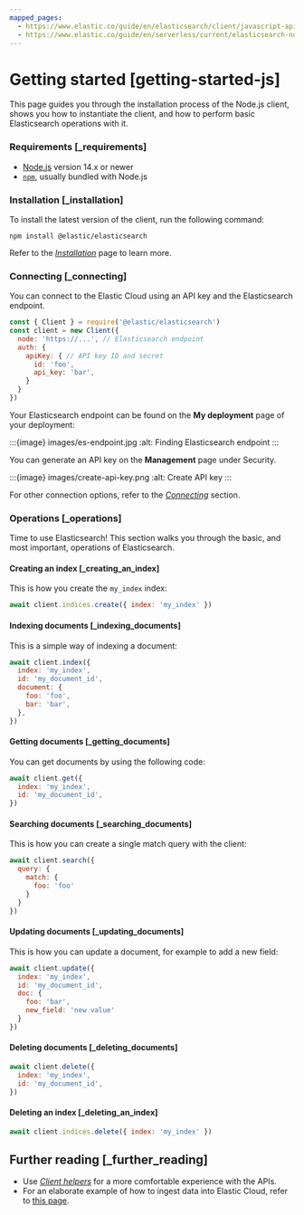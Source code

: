 ```yaml
---
mapped_pages:
  - https://www.elastic.co/guide/en/elasticsearch/client/javascript-api/current/getting-started-js.html
  - https://www.elastic.co/guide/en/serverless/current/elasticsearch-nodejs-client-getting-started.html
---
```


# Getting started [getting-started-js]

This page guides you through the installation process of the Node.js client, shows you how to instantiate the client, and how to perform basic Elasticsearch operations with it.


### Requirements [_requirements]

* [Node.js](https://nodejs.org/) version 14.x or newer
* [`npm`](https://docs.npmjs.com/downloading-and-installing-node-js-and-npm), usually bundled with Node.js


### Installation [_installation]

To install the latest version of the client, run the following command:

```shell
npm install @elastic/elasticsearch
```

Refer to the [*Installation*](/reference/installation.md) page to learn more.


### Connecting [_connecting]

You can connect to the Elastic Cloud using an API key and the Elasticsearch endpoint.

```js
const { Client } = require('@elastic/elasticsearch')
const client = new Client({
  node: 'https://...', // Elasticsearch endpoint
  auth: {
    apiKey: { // API key ID and secret
      id: 'foo',
      api_key: 'bar',
    }
  }
})
```

Your Elasticsearch endpoint can be found on the **My deployment** page of your deployment:

:::{image} images/es-endpoint.jpg
:alt: Finding Elasticsearch endpoint
:::

You can generate an API key on the **Management** page under Security.

:::{image} images/create-api-key.png
:alt: Create API key
:::

For other connection options, refer to the [*Connecting*](/reference/connecting.md) section.


### Operations [_operations]

Time to use Elasticsearch! This section walks you through the basic, and most important, operations of Elasticsearch.


#### Creating an index [_creating_an_index]

This is how you create the `my_index` index:

```js
await client.indices.create({ index: 'my_index' })
```


#### Indexing documents [_indexing_documents]

This is a simple way of indexing a document:

```js
await client.index({
  index: 'my_index',
  id: 'my_document_id',
  document: {
    foo: 'foo',
    bar: 'bar',
  },
})
```


#### Getting documents [_getting_documents]

You can get documents by using the following code:

```js
await client.get({
  index: 'my_index',
  id: 'my_document_id',
})
```


#### Searching documents [_searching_documents]

This is how you can create a single match query with the client:

```js
await client.search({
  query: {
    match: {
      foo: 'foo'
    }
  }
})
```


#### Updating documents [_updating_documents]

This is how you can update a document, for example to add a new field:

```js
await client.update({
  index: 'my_index',
  id: 'my_document_id',
  doc: {
    foo: 'bar',
    new_field: 'new value'
  }
})
```


#### Deleting documents [_deleting_documents]

```js
await client.delete({
  index: 'my_index',
  id: 'my_document_id',
})
```


#### Deleting an index [_deleting_an_index]

```js
await client.indices.delete({ index: 'my_index' })
```


## Further reading [_further_reading]

* Use [*Client helpers*](/reference/client-helpers.md) for a more comfortable experience with the APIs.
* For an elaborate example of how to ingest data into Elastic Cloud, refer to [this page](docs-content://manage-data/ingest/ingesting-data-from-applications/ingest-data-with-nodejs-on-elasticsearch-service.md).
